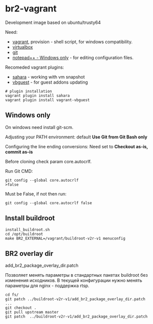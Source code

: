 # br2-vagrant
Development image based on ubuntu/trusty64

Need:
- [vagrant](https://www.vagrantup.com/downloads.html), provision - shell script, for windows compatibility.
- [virtualbox](https://www.virtualbox.org/wiki/Downloads)
- [git](http://git-scm.com/downloads)
- [notepad++ - Windows only](https://notepad-plus-plus.org/) - for editing configuration files.

Recomeded vagrant plugins:
- [sahara](https://github.com/jedi4ever/sahara) - working with vm snapshot
- [vbguest](https://github.com/dotless-de/vagrant-vbguest) - for guest addons updating
```
# plugin installation
vagrant plugin install sahara
vagrant plugin install vagrant-vbguest
```

## Windows only
On windows need install git-scm.

Adjusting your PATH environment: default **Use Git from Git Bash only**

Configuring the line ending conversions: Need set to **Checkout as-is, commit as-is**

Before cloning check param core.autocrlf.

Run Git CMD:
```
git config --global core.autocrlf
>false
```
Must be False, if not then run:
```
git config --global core.autocrlf false
```

## Install buildroot
```
install_buildroot.sh
cd /opt/buildroot
make BR2_EXTERNAL=/vagrant/buildroot-v2r-v1 menuconfig
```

## BR2 overlay dir

add_br2_package_overlay_dir.patch

Позволяет менять параметры в стандартных пакетах buildroot без изменения исходников.
В текущей конфигурации нужно менять параметры для nginx - поддержка rtsp.

```
cd fs/
git patch ../buildroot-v2r-v1/add_br2_package_overlay_dir.patch
...
git checkout .
git pull upstream master
git patch  ../buildroot-v2r-v1/add_br2_package_overlay_dir.patch
```

